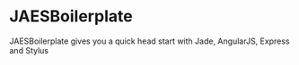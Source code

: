 JAESBoilerplate
===============

JAESBoilerplate gives you a quick head start with Jade, AngularJS, Express and Stylus
